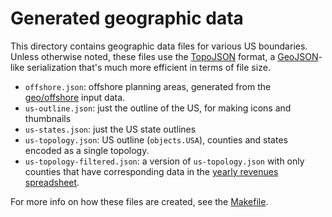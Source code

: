 # Generated geographic data
This directory contains geographic data files for various US boundaries. Unless
otherwise noted, these files use the [TopoJSON] format, a [GeoJSON]-like
serialization that's much more efficient in terms of file size.

* `offshore.json`: offshore planning areas, generated from the
  [geo/offshore](../../input/geo/offshore) input data.
* `us-outline.json`: just the outline of the US, for making icons and thumbnails
* `us-states.json`: just the US state outlines
* `us-topology.json`: US outline (`objects.USA`), counties and states encoded
  as a single topology.
* `us-topology-filtered.json`: a version of `us-topology.json` with only counties
  that have corresponding data in the [yearly revenues spreadsheet](../county/revenues-yearly.tsv).

For more info on how these files are created, see the [Makefile](../Makefile).

[TopoJSON]: https://github.com/mbostock/topojson/wiki/
[GeoJSON]: http://geojson.org/
